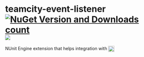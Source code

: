 # teamcity-event-listener [![NuGet Version and Downloads count](https://buildstats.info/nuget/NUnit.Extension.TeamCityEventListener)](https://www.nuget.org/packages/NUnit.Extension.TeamCityEventListener) [<img src="https://teamcity.jetbrains.com/app/rest/builds/buildType:TeamCityPluginsByJetBrains_TeamCityNUnitEventListener_IntegrationTests/statusIcon"/>](https://teamcity.jetbrains.com/viewType.html?buildTypeId=TeamCityPluginsByJetBrains_TeamCityNUnitEventListener_IntegrationTests&guest=1)

NUnit Engine extension that helps integration with [<img src="https://cdn.worldvectorlogo.com/logos/teamcity.svg" height="20" align="center"/>](https://www.jetbrains.com/teamcity/)